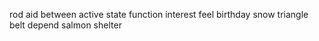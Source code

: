 rod aid between active state function interest feel birthday snow triangle belt depend salmon shelter